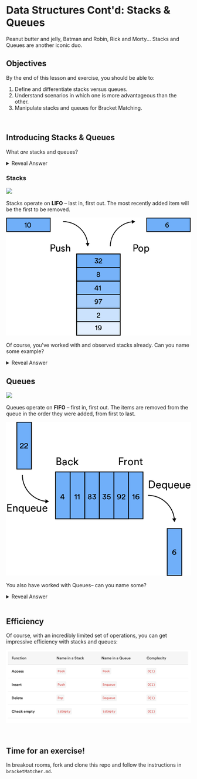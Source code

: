 # Data Structures Cont'd: Stacks & Queues

Peanut butter and jelly, Batman and Robin, Rick and Morty... Stacks and Queues are another iconic duo.

## Objectives

By the end of this lesson and exercise, you should be able to:

1. Define and differentiate stacks versus queues.
2. Understand scenarios in which one is more advantageous than the other.
3. Manipulate stacks and queues for Bracket Matching. 

<br>

## Introducing Stacks & Queues

What _are_ stacks and queues?

<details><summary>Reveal Answer</summary>

- Collections of data which are defined by their behavior of adding or removing data.

</details>

### Stacks


![](https://media.giphy.com/media/hRsayJrDAx8WY/giphy.gif)

Stacks operate on **LIFO** – last in, first out. The most recently added item will be the first to be removed.

![stack](stack.png)

Of course, you've worked with and observed stacks already. Can you name some example?

<details><summary>Reveal Answer</summary>

- Internet browser history
- The "undo" action (Command + Z)
- The function call stack

</details>

## Queues

![](https://i.imgur.com/3fn1PER.gif)

Queues operate on **FIFO** – first in, first out. The items are removed from the queue in the order they were added, from first to last.

![queue](queue.png)

You also have worked with Queues– can you name some?

<details><summary>Reveal Answer</summary>

- Printer job queues
- CPU scheduling

</details>

<br>

## Efficiency

Of course, with an incredibly limited set of operations, you can get impressive efficiency with stacks and queues:

![queue](efficiency.png)

<br>

## Time for an exercise!

In breakout rooms, fork and clone this repo and follow the instructions in `bracketMatcher.md`.